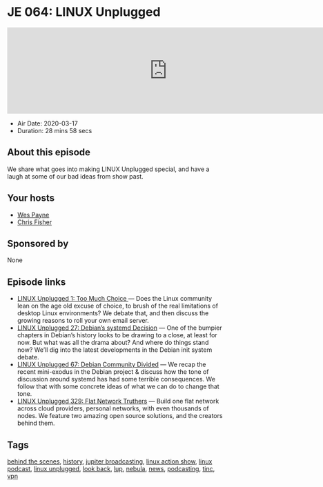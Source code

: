 # JE 064: LINUX Unplugged

<iframe src="https://player.fireside.fm/v2/WTrMvATU+yRqBYnK7?theme=dark" width="740" height="200" frameborder="0" scrolling="no"></iframe>

* Air Date: 2020-03-17
* Duration: 28 mins 58 secs

## About this episode

We share what goes into making LINUX Unplugged special, and have a laugh at some of our bad ideas from show past.

## Your hosts
* [Wes Payne](https://extras.show/hosts/wes)
* [Chris Fisher](https://extras.show/hosts/chrislas)

## Sponsored by

None



## Episode links

  * [LINUX Unplugged 1: Too Much Choice ](https://linuxunplugged.com/1 "LINUX Unplugged 1: Too Much Choice ") — Does the Linux community lean on the age old excuse of choice, to brush of the real limitations of desktop Linux environments? We debate that, and then discuss the growing reasons to roll your own email server.
  * [LINUX Unplugged 27: Debian’s systemd Decision](https://linuxunplugged.com/27 "LINUX Unplugged 27: Debian’s systemd Decision") — One of the bumpier chapters in Debian’s history looks to be drawing to a close, at least for now. But what was all the drama about? And where do things stand now? We’ll dig into the latest developments in the Debian init system debate.
  * [LINUX Unplugged 67: Debian Community Divided](https://linuxunplugged.com/67 "LINUX Unplugged 67: Debian Community Divided") — We recap the recent mini-exodus in the Debian project & discuss how the tone of discussion around systemd has had some terrible consequences. We follow that with some concrete ideas of what we can do to change that tone.
  * [LINUX Unplugged 329: Flat Network Truthers](https://linuxunplugged.com/329 "LINUX Unplugged 329: Flat Network Truthers") — Build one flat network across cloud providers, personal networks, with even thousands of nodes. We feature two amazing open source solutions, and the creators behind them.



## Tags

[behind the scenes](https://extras.show/tags/behind%20the%20scenes), [history](https://extras.show/tags/history), [jupiter broadcasting](https://extras.show/tags/jupiter%20broadcasting), [linux action show](https://extras.show/tags/linux%20action%20show), [linux podcast](https://extras.show/tags/linux%20podcast), [linux unplugged](https://extras.show/tags/linux%20unplugged), [look back](https://extras.show/tags/look%20back), [lup](https://extras.show/tags/lup), [nebula](https://extras.show/tags/nebula), [news](https://extras.show/tags/news), [podcasting](https://extras.show/tags/podcasting), [tinc](https://extras.show/tags/tinc), [vpn](https://extras.show/tags/vpn)